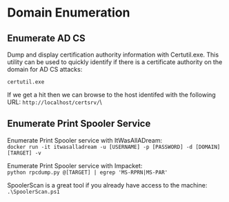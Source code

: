 # Domain Enumeration

## Enumerate AD CS

Dump and display certification authority information with Certutil.exe. This utility can be used to quickly identify if there is a certificate authority on the domain for AD CS attacks:

```
certutil.exe
```

If we get a hit then we can browse to the host identifed with the following URL: `http://localhost/certsrv/`\


## Enumerate Print Spooler Service

Enumerate Print Spooler service with ItWasAllADream:\
`docker run -it itwasalladream -u [USERNAME] -p [PASSWORD] -d [DOMAIN] [TARGET] -v`

Enumerate Print Spooler service with Impacket:\
`python rpcdump.py @[TARGET] | egrep 'MS-RPRN|MS-PAR'`

SpoolerScan is a great tool if you already have access to the machine:\
`.\SpoolerScan.ps1`
